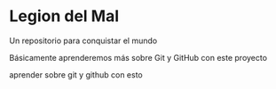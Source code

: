 # Legion del Mal
Un repositorio para conquistar el mundo

Básicamente aprenderemos más sobre Git y GitHub con este proyecto


aprender sobre git y github con esto